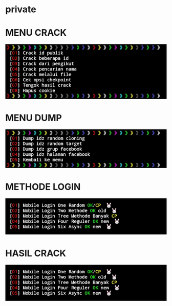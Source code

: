 # private
# MENU CRACK
 ![IMG_20220610_041117](https://raw.githubusercontent.com/shinoby10/private/main/IMG_20230521_165600.jpg)
 
 # MENU DUMP
 ![IMG_20220610_041117](https://raw.githubusercontent.com/shinoby10/private/main/IMG_20230521_165826.jpg)
 
 # METHODE LOGIN
 ![IMG_20220610_041117](https://raw.githubusercontent.com/shinoby10/private/main/IMG_20230521_165532.jpg)
 
 # HASIL CRACK
 ![IMG_20220610_041117](https://raw.githubusercontent.com/shinoby10/private/main/IMG_20230521_165532.jpg)
